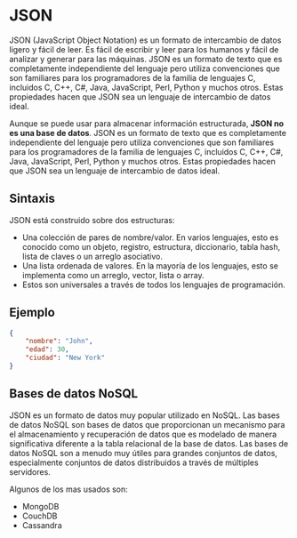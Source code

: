 # JSON 

JSON (JavaScript Object Notation) es un formato de intercambio de datos ligero y fácil de leer. Es fácil de escribir y leer para los humanos y fácil de analizar y generar para las máquinas. JSON es un formato de texto que es completamente independiente del lenguaje pero utiliza convenciones que son familiares para los programadores de la familia de lenguajes C, incluidos C, C++, C#, Java, JavaScript, Perl, Python y muchos otros. Estas propiedades hacen que JSON sea un lenguaje de intercambio de datos ideal.

Aunque se puede usar para almacenar información estructurada, **JSON no es una base de datos**. JSON es un formato de texto que es completamente independiente del lenguaje pero utiliza convenciones que son familiares para los programadores de la familia de lenguajes C, incluidos C, C++, C#, Java, JavaScript, Perl, Python y muchos otros. Estas propiedades hacen que JSON sea un lenguaje de intercambio de datos ideal.

## Sintaxis

JSON está construido sobre dos estructuras:

- Una colección de pares de nombre/valor. En varios lenguajes, esto es conocido como un objeto, registro, estructura, diccionario, tabla hash, lista de claves o un arreglo asociativo.
- Una lista ordenada de valores. En la mayoría de los lenguajes, esto se implementa como un arreglo, vector, lista o array.
- Estos son universales a través de todos los lenguajes de programación.

## Ejemplo

```json
{
    "nombre": "John",
    "edad": 30,
    "ciudad": "New York"
}
```

## Bases de datos NoSQL

JSON es un formato de datos muy popular utilizado en NoSQL. Las bases de datos NoSQL son bases de datos que proporcionan un mecanismo para el almacenamiento y recuperación de datos que es modelado de manera significativa diferente a la tabla relacional de la base de datos. Las bases de datos NoSQL son a menudo muy útiles para grandes conjuntos de datos, especialmente conjuntos de datos distribuidos a través de múltiples servidores.

Algunos de los mas usados son:

- MongoDB
- CouchDB
- Cassandra
